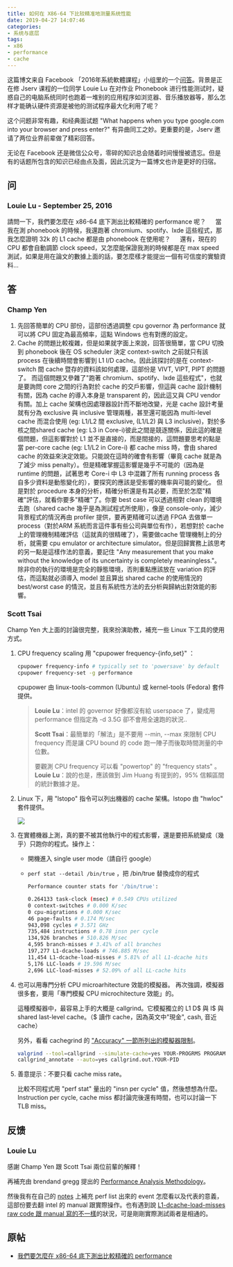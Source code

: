 ```yaml
---
title: 如何在 X86-64 下比较精准地测量系统性能
date: 2019-04-27 14:07:46
categories:
- 系统与底层
tags:
- x86
- performance
- cache
---
```


这篇博文来自 Facebook 「2016年系統軟體課程」小组里的一个[问答](https://www.facebook.com/groups/system.software2016/permalink/1124571464289024/)。背景是正在修 Jserv 课程的一位同学 Louie Lu 在对作业 Phonebook 进行性能测试时，疑惑自己的电脑系统同时也跑着一堆别的应用程序如浏览器、音乐播放器等，那么怎样才能确认硬件资源是被他的测试程序最大化利用了呢？

这个问题非常有趣，和经典面试题 "What happens when you type google.com into your browser and press enter?" 有异曲同工之妙。更重要的是，Jserv 邀请了两位业界前辈做了精彩回答。

无论在 Facebook 还是微信公众号，零碎的知识总会随着时间慢慢被遗忘。但是有的话题所包含的知识已经由点及面，因此沉淀为一篇博文也许是更好的归宿。

<!-- more -->




## 问

### Louie Lu - September 25, 2016

請問一下，我們要怎麼在 x86-64 底下測出比較精確的 performance 呢？
　
當我在測 phonebook 的時候，我還跑著 chromium、spotify、lxde 這些程式，那我怎麼證明 32k 的 L1 cache 都是由 phonebook 在使用呢？
　
還有，現在的 CPU 都會自動調節 clock speed，又怎麼能保證我測的時候都是在 max speed 測試，如果是用在論文的數據上面的話，要怎麼樣才能提出一個有可信度的實驗資料...




## 答

### Champ Yen

1. 先回答簡單的 CPU 部份，這部份透過調整 cpu governor 為 performance 就可以將 CPU 固定為最高頻率，這點 Windows 也有對應的設定。
2. Cache 的問題比較複雜，但是如果就字面上來說，回答很簡單，當 CPU 切換到 phonebook 後在 OS scheduler 決定 context-switch 之前就只有該 process 在後續時間會影響到 L1 I/D cache。因此該探討的是在 context-switch 間 cache 暨存的資料該如何處理，這部份是 VIVT, VIPT, PIPT 的問題了。
   而這個問題又參雜了"跑著 chromium、spotify、lxde 這些程式"，也就是要詢問 core 之間的行為對於 cache 的交戶影響，但這與 cache 設計機制有關，因為 cache 的導入本身是 transparent 的，因此這又與 CPU vendor 有關。加上 cache 架構也因處理器設計而不斷地改變，光是 cache 設計考量就有分為 exclusive 與 inclusive 管理兩種，甚至還可能因為 multi-level cache 而混合使用 (eg: L1/L2 間 exclusive, (L1/L2) 與 L3 inclusive)，對於多核之間shared cache (eg: L3 in Core-i)彼此之間是競逐關係，因此這的確是個問題，但這影響對於 L1 並不是直接的，而是間接的，這問題要思考的點是當 per-core cache (eg: L1/L2 in Core-i) 都 cache miss 時，會由 shared cache 的效益來決定效能。只能說在這時的確會有影響（畢竟 cache 就是為了減少 miss penalty）。但是精確掌握這影響是幾乎不可能的（因為是runtime 的問題，試著思考 Core-i 中 L3 中混雜了所有 running process 各自多少資料是動態變化的），要探究的應該是受影響的機率與可能的變化。
   但是對於 procedure 本身的分析，精確分析還是有其必要，而至於怎麼"精確"評估，就看你要多"精確"了。你要 best case 可以透過相對 clean 的環境去跑（shared cache 幾乎是為測試程式所使用），像是 console-only，減少背景程式的情況再由 profiler 提供，要再更精確可以透過 FPGA 去做單一 process（對於ARM 系統而言這件事有些公司與單位有作），若想對於 cache 上的管理機制精確評估（這就真的很精確了），需要做cache 管理機制上的分析，就需要 cpu emulator or architecture simulator。但是回歸實務上該思考的另一點是這樣作法的意義，要記住 "Any measurement that you make without the knowledge of its uncertainty is completely meaningless."。除非你的執行的環境是完全的靜態環境，否則重點應該放在 variation 的評估，而這點就必須導入 model 並且算出 shared cache 的使用情況的 best/worst case 的情況，並且有系統性方法的去分析與歸納出對效能的影響。

### Scott Tsai

Champ Yen 大上面的討論很完整，我來扮演助教，補充一些 Linux 下工具的使用方式。

1. CPU frequency scaling 用 "cpupower frequency-{info,set}" ：

   ```bash
   cpupower frequency-info # typically set to 'powersave' by default
   cpupower frequency-set -g performance
   ```

   cpupower 由 linux-tools-common (Ubuntu) 或 kernel-tools (Fedora) 套件提供。

   > **Louie Lu**：intel 的 governor 好像都沒有給 userspace 了，變成用 performance 但指定為 -d 3.5G 卻不會用全速跑的狀況..
   >
   > **Scott Tsai**：最簡單的「解法」是不要用 --min, --max 來限制 CPU frequency 而是讓 CPU bound 的 code 跑一陣子而後取時間測量的中位數。
   >
   > 要觀測 CPU frequency 可以看 "powertop" 的 "frequency stats" 。
   > **Louie Lu**：說的也是，應該做到 Jim Huang 有提到的，95% 信賴區間的統計數據才是。

2. Linux 下，用 "lstopo" 指令可以列出機器的 cache 架構。lstopo 由 "hwloc" 套件提供。

   ![](https://vk6wcg.bn.files.1drv.com/y4mDcDK8DZthxyf33kEOf7drCSSlkY4W7dGvxbZLEhlnEkSbRa7qPJZRXOcYp0dIxhZUkQr88PYY0x0cikEvH09ExoPll7U1OXOmgSbozLiT9AhJt09qdUecXlbh_4JPpZWSUQTOyYS4Jt1E5wjMUGGxi-vQiMBI47Zd3PHkAar_QUMT1V-fGQPeMm8LbrTFcEvGqU1WEC1Oaa2PJsJ8LBNXA)

3. 在實體機器上測，真的要不被其他執行中的程式影響，還是要把系統變成（幾乎）只跑你的程式。操作上：

   - 開機進入 single user mode（請自行 google）

   - `perf stat --detail /bin/true` ，把 /bin/true 替換成你的程式

     ```bash
     Performance counter stats for '/bin/true':
     
     0.264133 task-clock (msec) # 0.549 CPUs utilized 
     0 context-switches # 0.000 K/sec 
     0 cpu-migrations # 0.000 K/sec 
     46 page-faults # 0.174 M/sec 
     943,098 cycles # 3.571 GHz 
     735,484 instructions # 0.78 insn per cycle 
     134,926 branches # 510.826 M/sec 
     4,595 branch-misses # 3.41% of all branches 
     197,277 L1-dcache-loads # 746.885 M/sec 
     11,454 L1-dcache-load-misses # 5.81% of all L1-dcache hits 
     5,176 LLC-loads # 19.596 M/sec 
     2,696 LLC-load-misses # 52.09% of all LL-cache hits
     ```

4. 也可以用專門分析 CPU microarhitecture 效能的模擬器。
   再次強調，模擬器很多套，要用「專門模擬 CPU microchitecture 效能」的。

   這種模擬器中，最容易上手的大概是 callgrind。它模擬獨立的 L1 D$ 與 I$ 與 shared last-level cache。（$ 讀作 cache，因為英文中"現金", cash, 音近 cache）
   
   另外，看看 cachegrind 的 ["Accuracy" 一節所列出的模擬器限制](http://valgrind.org/docs/manual/cg-manual.html?fbclid=IwAR2MpxcrUi93xTTh5C3jo_nRnI4Bwa1jb3T6rOhruDjiSl9sURt8ybfuKa8#cg-manual.annopts.accuracy)。
   
   ```bash
   valgrind --tool=callgrind --simulate-cache=yes YOUR-PROGRMS PROGRAM-ARGS
   callgrind_annotate --auto=yes callgrind.out.YOUR-PID
   ```
   
5. 善意提示：不要只看 cache miss rate。

   比較不同程式用 "perf stat" 量出的 "insn per cycle" 值，然後想想為什麼。Instruction per cycle, cache miss 都討論完後還有時間，也可以討論一下 TLB miss。



## 反馈

### Louie Lu

感謝 Champ Yen 跟 Scott Tsai 兩位前輩的解釋！

再補充由 brendand gregg 提出的 [Performance Analysis Methodology](http://www.brendangregg.com/methodology.html)。

然後我有在自己的 [notes](https://hackmd.io/s/BJjL6cQ6#perf-raw-counter) 上補充 perf list 出來的 event 怎麼看以及代表的意義，這部份要去翻 intel 的 manual 跟實際操作。也有遇到說 [L1-dcache-load-misses raw code 跟 manual 寫的不一樣](https://software.intel.com/en-us/forums/software-tuning-performance-optimization-platform-monitoring/topic/557604?fbclid=IwAR1ll2fi9fXqj9Y6wpEe0usP9raFBPXLGM53DaWzpJwZUN-a_I1dPkCQHqI)的狀況，可是剛剛實際測試兩者是相通的。

## 原帖

- [我們要怎麼在 x86-64 底下測出比較精確的 performance](https://www.facebook.com/groups/system.software2016/permalink/1124571464289024/)